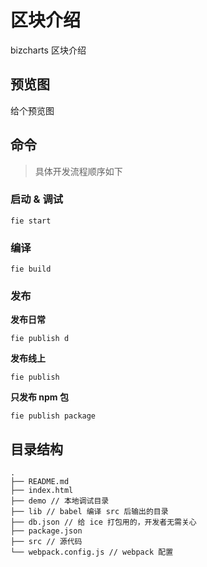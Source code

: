 # 区块介绍

bizcharts 区块介绍

## 预览图

给个预览图

## 命令

> 具体开发流程顺序如下

### 启动 & 调试

```
fie start
```

### 编译

```
fie build
```

### 发布

**发布日常**

```
fie publish d
```

**发布线上**

```
fie publish
```

**只发布 npm 包**

```
fie publish package
```

## 目录结构

```
.
├── README.md
├── index.html
├── demo // 本地调试目录
├── lib // babel 编译 src 后输出的目录
├── db.json // 给 ice 打包用的，开发者无需关心
├── package.json
├── src // 源代码
└── webpack.config.js // webpack 配置
```